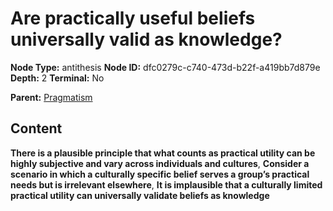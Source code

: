# Are practically useful beliefs universally valid as knowledge?

**Node Type:** antithesis
**Node ID:** dfc0279c-c740-473d-b22f-a419bb7d879e
**Depth:** 2
**Terminal:** No

**Parent:** [Pragmatism](pragmatism.md)

## Content

**There is a plausible principle that what counts as practical utility can be highly subjective and vary across individuals and cultures**, **Consider a scenario in which a culturally specific belief serves a group’s practical needs but is irrelevant elsewhere**, **It is implausible that a culturally limited practical utility can universally validate beliefs as knowledge**
